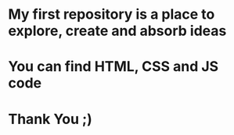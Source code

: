 # My first repository is a place to explore, create and absorb ideas
# You can find HTML, CSS and JS code
# Thank You ;)
